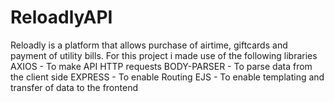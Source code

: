 # ReloadlyAPI
Reloadly is a platform that allows purchase of airtime, giftcards and payment of utility bills. 
For this project i made use of the following libraries
AXIOS - To make API HTTP requests
BODY-PARSER - To parse data from the client side
EXPRESS - To enable Routing
EJS - To enable templating and transfer of data to the frontend
